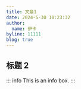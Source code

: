 ```yaml
---
title: 文章1
date: 2024-5-30 10:23:32
author:
  name: 伊卡
byline: 11111
blog: true
---
```


## 标题 2

::: info
This is an info box.
:::
